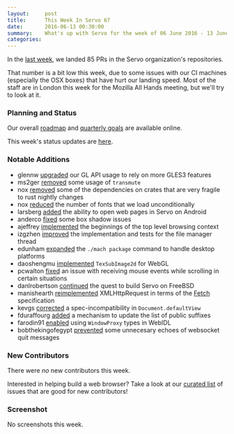 ```yaml
---
layout:     post
title:      This Week In Servo 67
date:       2016-06-13 00:30:00
summary:    What's up with Servo for the week of 06 June 2016 - 13 June 2016
categories:
---
```


In the [last week](https://github.com/pulls?page=1&q=is%3Apr+is%3Amerged+closed%3A2016-06-06..2016-06-13+user%3Aservo), we landed 85 PRs in the Servo organization's repositories.

That number is a bit low this week, due to some issues with our CI machines (especially the OSX boxes) that have hurt our landing speed. Most of the staff are in London this week for the Mozilla All Hands meeting, but we'll try to look at it.

### Planning and Status

Our overall [roadmap](https://github.com/servo/servo/wiki/Roadmap) and [quarterly goals](https://docs.google.com/document/d/1JMOtVkRtb-s7auoQdnX810HGglkMK054LTXOo0_rdrU/pub) are available online.

This week's status updates are [here](http://statusupdates.dev.mozaws.net/project/servo).

### Notable Additions

 - glennw [upgraded](https://github.com/servo/gleam/pull/86) our GL API usage to rely on more GLES3 features
 - ms2ger [removed](https://github.com/servo/servo/pull/11736) some usage of `transmute`
 - nox [removed](https://github.com/servo/euclid/pull/139) some of the dependencies on crates that are very fragile to rust nightly changes
 - nox [reduced](https://github.com/servo/servo/pull/11702) the number of fonts that we load unconditionally
 - larsberg [added](https://github.com/servo/servo/pull/11691) the ability to open web pages in Servo on Android
 - anderco [fixed](https://github.com/servo/webrender/pull/285) some box shadow issues
 - ajeffrey [implemented](https://github.com/servo/servo/pull/11644) the beginnings of the top level browsing context
 - izgzhen [improved](https://github.com/servo/servo/pull/11552) the implementation and tests for the file manager thread
 - edunham [expanded](https://github.com/servo/servo/pull/11210) the `./mach package` command to handle desktop platforms
 - daoshengmu [implemented](https://github.com/servo/servo/pull/11168) `TexSubImage2d` for WebGL
 - pcwalton [fixed](https://github.com/servo/servo/pull/11715) an issue with receiving mouse events while scrolling in certain situations
 - danlrobertson [continued](https://github.com/servo/mozjs/pull/80) the quest to build Servo on FreeBSD
 - manishearth [reimplemented](https://github.com/servo/servo/pull/11556) XMLHttpRequest in terms of the [Fetch](https://fetch.spec.whatwg.org/) specification
 - kevgs [corrected](https://github.com/servo/servo/pull/11548) a spec-incompatibility in `Document.defaultView`
 - fduraffourg [added](https://github.com/servo/servo/pull/11513) a mechanism to update the list of public suffixes
 - farodin91 [enabled](https://github.com/servo/servo/pull/11214) using `WindowProxy` types in WebIDL
 - bobthekingofegypt [prevented](https://github.com/servo/servo/pull/10382) some unnecesary echoes of websocket quit messages

### New Contributors

There were *no* new contributors this week.

Interested in helping build a web browser? Take a look at our [curated list](https://starters.servo.org/) of issues that are good for new contributors!

### Screenshot

No screenshots this week.

